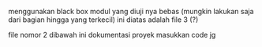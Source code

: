 menggunakan black box
modul yang diuji nya bebas (mungkin lakukan saja dari bagian hingga yang terkecil)
ini diatas adalah file 3 (?)

file nomor 2 dibawah ini
dokumentasi proyek
masukkan code jg

